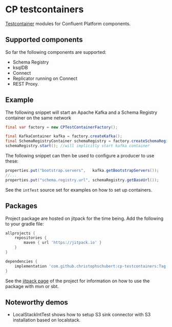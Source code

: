 # CP testcontainers

[Testcontainer](https://www.testcontainers.org/) modules for Confluent Platform components.

## Supported components

So far the following components are supported:

- Schema Registry
- ksqlDB
- Connect
- Replicator running on Connect
- REST Proxy.

## Example

The following snippet will start an Apache Kafka and a Schema Registry container on the same network
```java
final var factory = new CPTestContainerFactory();

final KafkaContainer kafka = factory.createKafka();
final SchemaRegistryContainer schemaRegistry = factory.createSchemaRegistry(kafka);
schemaRegistry.start(); //will implicitly start kafka container
```
The following snippet can then be used to configure a producer to use these:
```java
properties.put("bootstrap.servers",   kafka.getBootstrapServers());
//...
properties.put("schema.registry.url", schemaRegistry.getBaseUrl());
```
See the `intTest` source set for examples on how to set up containers.

## Packages

Project package are hosted on jitpack for the time being. 
Add the following to your gradle file:

```groovy
allprojects {
    repositories {
        maven { url 'https://jitpack.io' }
    }
}

dependencies {
    implementation 'com.github.christophschubert:cp-testcontainers:Tag'
}
```
See the [jitpack page](https://jitpack.io/#christophschubert/cp-testcontainers) of the project for information on how to use the package with mvn or sbt.

## Noteworthy demos
- LocalStackIntTest shows how to setup S3 sink connector with S3 installation based on localstack.